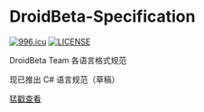 # DroidBeta-Specification

[![996.icu](https://img.shields.io/badge/link-996.icu-red.svg)](https://996.icu)  [![LICENSE](https://img.shields.io/badge/license-Anti%20996-blue.svg)](https://github.com/996icu/996.ICU/blob/master/LICENSE)

DroidBeta Team 各语言格式规范

现已推出 C# 语言规范（草稿）

[猛戳查看](https://github.com/DroidBeta/DroidBeta-Specification/blob/master/csharp.md)
